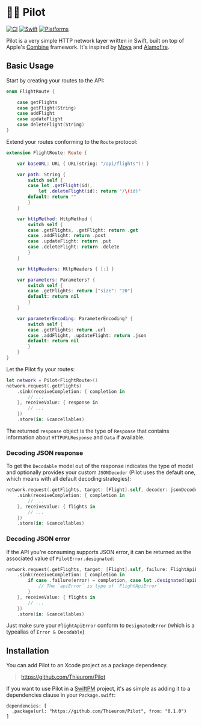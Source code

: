 # 👨‍✈️ Pilot

[![CI](https://github.com/Thieurom/Pilot/actions/workflows/ci.yml/badge.svg)](https://github.com/Thieurom/Pilot/actions/workflows/ci.yml)
[![Swift](https://img.shields.io/badge/Swift-5.5_5.6_5.7-red)](https://img.shields.io/badge/Swift-5.5_5.6_5.7-red)
[![Platforms](https://img.shields.io/badge/Platforms-macOS_iOS_tvOS_watchOS-red)](https://img.shields.io/badge/Platforms-macOS_iOS_tvOS_watchOS-red)

Pilot is a very simple HTTP network layer written in Swift, built on top of Apple's [Combine](https://developer.apple.com/documentation/combine) framework. It's inspired by [Moya](https://github.com/Moya/Moya) and [Alamofire](https://github.com/Alamofire/Alamofire).

## Basic Usage

Start by creating your routes to the API:
```swift
enum FlightRoute {

    case getFlights
    case getFlight(String)
    case addFlight
    case updateFlight
    case deleteFlight(String)
}
```

Extend your routes conforming to the `Route` protocol:
```swift
extension FlightRoute: Route {

    var baseURL: URL { URL(string: "/api/flights")! }

    var path: String {
        switch self {
        case let .getFlight(id),
            let .deleteFlight(id): return "/\(id)"
        default: return ""
        }
    }

    var httpMethod: HttpMethod {
        switch self {
        case .getFlights, .getFlight: return .get
        case .addFlight: return .post
        case .updateFlight: return .put
        case .deleteFlight: return .delete
        }
    }

    var httpHeaders: HttpHeaders { [:] }

    var parameters: Parameters? {
        switch self {
        case .getFlights: return ["size": "20"]
        default: return nil
        }
    }

    var parameterEncoding: ParameterEncoding? {
        switch self {
        case .getFlights: return .url
        case .addFlight, .updateFlight: return .json
        default: return nil
        }
    }
}
```

Let the Pilot fly your routes:
```swift
let network = Pilot<FlightRoute>()
network.request(.getFlights)
    .sink(receiveCompletion: { completion in
        // ...
    }, receiveValue: { response in
        // ...
    })
    .store(in: &cancellables)
```
The returned `response` object is the type of `Response` that contains information about `HTTPURLResponse` and `Data` if available.

### Decoding JSON response

To get the `Decodable` model out of the response indicates the type of model and optionally provides your custom `JSONDecoder` (Pilot uses the default one, which means with all default decoding strategies):
```swift
network.request(.getFlights, target: [Flight].self, decoder: jsonDecoder)
    .sink(receiveCompletion: { completion in
        // ...
    }, receiveValue: { flights in
        // ...
    })
    .store(in: &cancellables)
```

### Decoding JSON error

If the API you're consuming supports JSON error, it can be returned as the associated value of `PilotError.designated`:
```swift
network.request(.getFlights, target: [Flight].self, failure: FlightApiError.self, decoder: jsonDecoder)
    .sink(receiveCompletion: { completion in
        if case .failure(error) = completion, case let .designated(apiError) = error {
            // The `apiError` is type of `FlightApiError`
        }
    }, receiveValue: { flights in
        // ...
    })
    .store(in: &cancellables)
```
Just make sure your `FlightApiError` conform to `DesignatedError` (which is a typealias of `Error & Decodable`)

## Installation

You can add Pilot to an Xcode project as a package dependency.
> https://github.com/Thieurom/Pilot

If you want to use Pilot in a [SwiftPM](https://www.swift.org/package-manager/) project, it's as simple as adding it to a dependencies clause in your `Package.swift`:
```
dependencies: [
  .package(url: "https://github.com/Thieurom/Pilot", from: "0.1.0")
]
```
